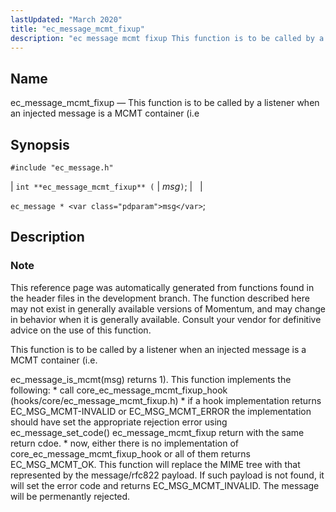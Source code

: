 ```yaml
---
lastUpdated: "March 2020"
title: "ec_message_mcmt_fixup"
description: "ec message mcmt fixup This function is to be called by a listener when an injected message is a MCMT container i e int ec message mcmt fixup msg ec message msg This reference page was automatically generated from functions found in the header files in the development branch The..."
---
```


<a name="apis.ec_message_mcmt_fixup"></a> 
## Name

ec_message_mcmt_fixup — This function is to be called by a listener when an injected message is a MCMT container (i.e

## Synopsis

`#include "ec_message.h"`

| `int **ec_message_mcmt_fixup** (` | <var class="pdparam">msg</var>`)`; |   |

`ec_message * <var class="pdparam">msg</var>`;<a name="idp56061488"></a> 
## Description

### Note

This reference page was automatically generated from functions found in the header files in the development branch. The function described here may not exist in generally available versions of Momentum, and may change in behavior when it is generally available. Consult your vendor for definitive advice on the use of this function.

This function is to be called by a listener when an injected message is a MCMT container (i.e.

ec_message_is_mcmt(msg) returns 1). This function implements the following: * call core_ec_message_mcmt_fixup_hook (hooks/core/ec_message_mcmt_fixup.h) * if a hook implementation returns EC_MSG_MCMT-INVALID or EC_MSG_MCMT_ERROR the implementation should have set the appropriate rejection error using ec_message_set_code() ec_message_mcmt_fixup return with the same return cdoe. * now, either there is no implementation of core_ec_message_mcmt_fixup_hook or all of them returns EC_MSG_MCMT_OK. This function will replace the MIME tree with that represented by the message/rfc822 payload. If such payload is not found, it will set the error code and returns EC_MSG_MCMT_INVALID. The message will be permenantly rejected.